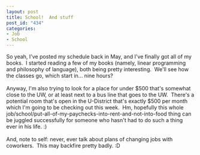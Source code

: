 ```yaml
--- 
layout: post
title: School!  And stuff
post_id: "434"
categories:
- Job
- School
---
```

So yeah, I've posted my schedule back in May, and I've finally got all of my books.&nbsp; I started reading a few of my books (namely, linear programming and philosophy of language), both being pretty interesting.&nbsp; We'll see how the classes go, which start in... nine hours?<br /><br />Anyway, I'm also trying to look for a place for under $500 that's somewhat close to the UW, or at least next to a bus line that goes to the UW.&nbsp; There's a potential room that's open in the U-District that's exactly $500 per month which I'm going to be checking out this week.&nbsp; Hm, hopefully this whole job/school/put-all-of-my-paychecks-into-rent-and-not-into-food thing can be juggled successfully for someone who hasn't had to do such a thing ever in his life. :)<br /><br />And, note to self: never, ever talk about plans of changing jobs with coworkers.&nbsp; This may backfire pretty badly. :D<br />
